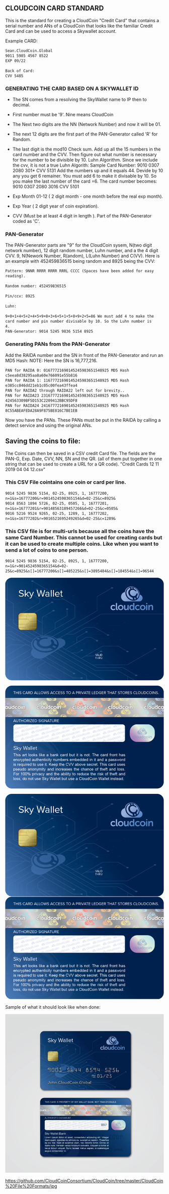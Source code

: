 
## CLOUDCOIN CARD STANDARD
This is the standard for creating a CloudCoin "Credit Card" that contains a serial number and ANs of
a CloudCoin that looks like the familiar Credit Card and can be used to access a Skywallet account. 

Example CARD:
```
Sean.CloudCoin.Global
9011 5985 4567 8522
EXP 09/22

Back of Card:
CVV 5485

```

### GENERATING THE CARD BASED ON A SKYWALLET ID

* The SN comes from a resolving the SkyWallet name to IP then to decimal. 

* First number must be '9'. Nine means CloudCoin

* The Next two digits are the NN (Network Number) and now it will be 01. 

* The next 12 digits are the first part of the PAN-Generator called 'R' for Random. 

* The last digit is the mod10 Check sum. Add up all the 15 numbers in the card number and the CVV. Then figure out what number is necessary for the number to be divisible by 10. Luhn Algorithm. Since we include the cvv, it is not a true Luhn Algorith:
Sample Card Number: 9010 0307 2080 301*  CVV 5131
Add the numbers up and it equals 44. Devide by 10 any you get 6 remainer. You must add 6 to make it divisable by 10. So you make the last number of the card =6. The card number becomes: 9010 0307 2080 3016 CVV 5101

* Exp Month 01-12 ( 2 digit month - one month before the real exp month).

* Exp Year ( 2 digit year of coin expiration).

* CVV (Must be at least 4 digit in length ). Part of the PAN-Generator coded as 'C'. 

### PAN-Generator 
The PAN-Generator parts are "9" for the CloudCoin sysem, N(two digit network number), 12 digit random number, Luhn number, and a the 4 digit CVV. 9, N(Nework Number, R(andom), L(Luhn Number) and C(VV). 
Here is an example with 452459836515 being random and 8925 being the CVV:
```
Pattern: 9NNR RRRR RRRR RRRL CCCC (Spaces have been added for easy reading).

Random number: 452459836515 

Pin/ccv: 8925

Luhn:

9+0+1+4+5+2+4+5+9+8+3+6+5+1+5+8+9+2+5=86 We must add 4 to make the card number and pin number divisable by 10. So the Luhn number is 
4. 
PAN-Generator: 9014 5245 9836 5154 8925
```
### Generating PANs from the PAN-Generator
Add the RAIDA number and the SN in front of the PAN-Generator and run an MD5 Hash:
NOTE: Here the SN is 16,777,216.
```
PAN for RAIDA 0: 01677721690145245983651548925 MD5 Hash c5eea8d38295aa8a60e766091e55b816
PAN for RAIDA 1: 11677721690145245983651548925 MD5 Hash e385cc046dd21eb1c05c00fea43ffea4
PAN for RAIDA2 through RAIDA22 left out for brevity..
PAN for RAIDA23 231677721690145245983651548925 MD5 Hash 424563309BF5D153C2209412BBC95DF8
PAN for RAIDA24 241677721690145245983651548925 MD5 Hash  8C55ABEAFEDA28A9F875BE816C7BE1EB
```
Now you have the PANs. These PANs must be put in the RAIDA by calling a detect service and using the original ANs. 

## Saving the coins to file:
The Coins can then be saved in a CSV credit Card file. The fields are the PAN-G, Exp. Date, CVV, NN, SN and the QR. (all of them put together in one string that can be used to create a URL for a QR code).
"Credit Cards 12 11 2019 04 04 12.csv"

### This CSV File cointains one coin or card per line.
```
9014 5245 9836 5154, 02-25, 8925, 1, 16777200, n=1&s=16777200&r=9014524598365154&d=02-25&c=8925& 
9014 8563 1894 5726, 02-25, 0505, 1, 16777201, n=1&s=16777201&r=90148563189457266&d=02-25&c=0505& 
9016 5216 9524 9265, 02-25, 1289, 1, 16777202, n=1&s=16777202&r=9016521695249265&d=02-25&c=1289& 
```

### This CSV file is for multi-urls because all the coins have the same Card Number. This cannot be used for creating cards but it can be used to create multiple coins. Like when you want to send a lot of coins to one person. 

```
9014 5245 9836 5154, 02-25, 8925, 1, 16777200, n=1&r=9014524598365154&d=02-25&c=8925&s[]=16777200&s[]=485225&s[]=3895484&s[]=184554&s[]=96544

```


![Card Front](card-front.png)


![Card Front](card-back.png)

![Card Templet](card.png)


Sample of what it should look like when done: 

![Card Front](card.jpg)

https://github.com/CloudCoinConsortium/CloudCoin/tree/master/CloudCoin%20File%20Formats/jpg







